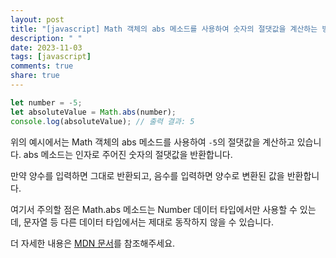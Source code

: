 ```yaml
---
layout: post
title: "[javascript] Math 객체의 abs 메소드를 사용하여 숫자의 절댓값을 계산하는 방법은 무엇인가요?"
description: " "
date: 2023-11-03
tags: [javascript]
comments: true
share: true
---
```


```javascript
let number = -5;
let absoluteValue = Math.abs(number);
console.log(absoluteValue); // 출력 결과: 5
```

위의 예시에서는 Math 객체의 abs 메소드를 사용하여 `-5`의 절댓값을 계산하고 있습니다. abs 메소드는 인자로 주어진 숫자의 절댓값을 반환합니다.

만약 양수를 입력하면 그대로 반환되고, 음수를 입력하면 양수로 변환된 값을 반환합니다.

여기서 주의할 점은 Math.abs 메소드는 Number 데이터 타입에서만 사용할 수 있는데, 문자열 등 다른 데이터 타입에서는 제대로 동작하지 않을 수 있습니다.

더 자세한 내용은 [MDN 문서](https://developer.mozilla.org/ko/docs/Web/JavaScript/Reference/Global_Objects/Math/abs)를 참조해주세요.